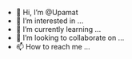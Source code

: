 - 👋 Hi, I’m @Upamat
- 👀 I’m interested in ...
- 🌱 I’m currently learning ...
- 💞️ I’m looking to collaborate on ...
- 📫 How to reach me ...

<!---
Upamat/Upamat is a ✨ special ✨ repository because its `README.md` (this file) appears on your GitHub profile.
You can click the Preview link to take a look at your changes.
--->

